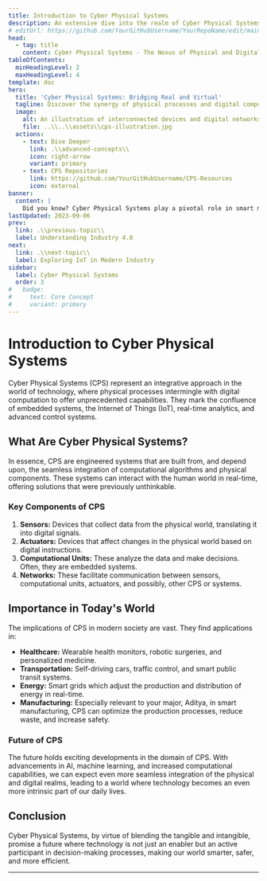 ```yaml
---
title: Introduction to Cyber Physical Systems
description: An extensive dive into the realm of Cyber Physical Systems, blending the physical world with computational processes.
# editUrl: https://github.com/YourGitHubUsername/YourRepoName/edit/main/docs/cyber-physical-systems.md
head:
  - tag: title
    content: Cyber Physical Systems - The Nexus of Physical and Digital Worlds
tableOfContents:
  minHeadingLevel: 2
  maxHeadingLevel: 4
template: doc
hero:
  title: 'Cyber Physical Systems: Bridging Real and Virtual'
  tagline: Discover the synergy of physical processes and digital computation.
  image:
    alt: An illustration of interconnected devices and digital networks
    file: ..\\..\\assets\\cps-illustration.jpg
  actions:
    - text: Dive Deeper
      link: .\\advanced-concepts\\
      icon: right-arrow
      variant: primary
    - text: CPS Repositories
      link: https://github.com/YourGitHubUsername/CPS-Resources
      icon: external
banner:
  content: |
    Did you know? Cyber Physical Systems play a pivotal role in smart manufacturing.
lastUpdated: 2023-09-06
prev:
  link: .\\previous-topic\\
  label: Understanding Industry 4.0
next:
  link: .\\next-topic\\
  label: Exploring IoT in Modern Industry
sidebar:
  label: Cyber Physical Systems
  order: 3
#   badge:
#     text: Core Concept
#     variant: primary
---
```


# Introduction to Cyber Physical Systems

Cyber Physical Systems (CPS) represent an integrative approach in the world of technology, where physical processes intermingle with digital computation to offer unprecedented capabilities. They mark the confluence of embedded systems, the Internet of Things (IoT), real-time analytics, and advanced control systems.

## What Are Cyber Physical Systems?

In essence, CPS are engineered systems that are built from, and depend upon, the seamless integration of computational algorithms and physical components. These systems can interact with the human world in real-time, offering solutions that were previously unthinkable.

### Key Components of CPS

1. **Sensors:** Devices that collect data from the physical world, translating it into digital signals.
2. **Actuators:** Devices that affect changes in the physical world based on digital instructions.
3. **Computational Units:** These analyze the data and make decisions. Often, they are embedded systems.
4. **Networks:** These facilitate communication between sensors, computational units, actuators, and possibly, other CPS or systems.

## Importance in Today's World

The implications of CPS in modern society are vast. They find applications in:

- **Healthcare:** Wearable health monitors, robotic surgeries, and personalized medicine.
- **Transportation:** Self-driving cars, traffic control, and smart public transit systems.
- **Energy:** Smart grids which adjust the production and distribution of energy in real-time.
- **Manufacturing:** Especially relevant to your major, Aditya, in smart manufacturing, CPS can optimize the production processes, reduce waste, and increase safety.

### Future of CPS

The future holds exciting developments in the domain of CPS. With advancements in AI, machine learning, and increased computational capabilities, we can expect even more seamless integration of the physical and digital realms, leading to a world where technology becomes an even more intrinsic part of our daily lives.

## Conclusion

Cyber Physical Systems, by virtue of blending the tangible and intangible, promise a future where technology is not just an enabler but an active participant in decision-making processes, making our world smarter, safer, and more efficient.

---
